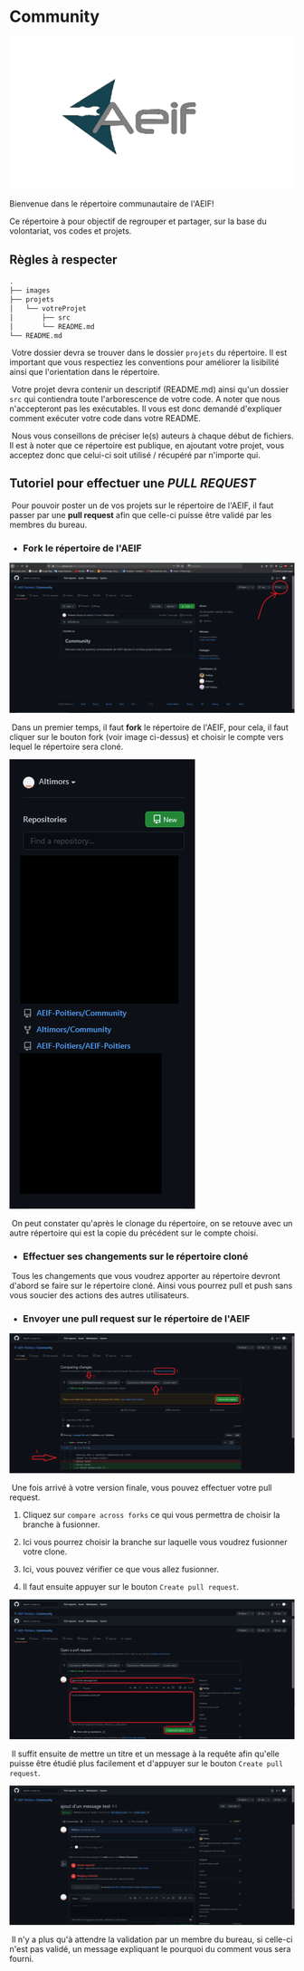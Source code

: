 # Community

![Logo AEIF](/images/aeif.png)

Bienvenue dans le répertoire communautaire de l'AEIF!

Ce répertoire à pour objectif de regrouper et partager, sur la base du volontariat, vos codes et projets.


## Règles à respecter

```
.
├── images
├── projets
│   └── votreProjet
│       ├── src
│       └── README.md
└── README.md
```

&nbsp;Votre dossier devra se trouver dans le dossier `projets` du répertoire. Il est important que vous respectiez les conventions pour améliorer la lisibilité ainsi que l'orientation dans le répertoire. <br/>

&nbsp;Votre projet devra contenir un descriptif (README.md) ainsi qu'un dossier `src` qui contiendra toute l'arborescence de votre code. A noter que nous n'accepteront pas les exécutables. Il vous est donc demandé d'expliquer comment exécuter votre code dans votre README. <br/>

&nbsp;Nous vous conseillons de préciser le(s) auteurs à chaque début de fichiers. Il est à noter que ce répertoire est publique, en ajoutant votre projet, vous acceptez donc que celui-ci soit utilisé / récupéré par n'importe qui. 


## Tutoriel pour effectuer une _PULL REQUEST_

&nbsp;Pour pouvoir poster un de vos projets sur le répertoire de l'AEIF, il faut passer par une __pull request__ afin que celle-ci puisse être validé par les membres du bureau. <br/>

* ### Fork le répertoire de l'AEIF


![Fork du répertoire](/images/fork.png)

&nbsp;Dans un premier temps, il faut **fork** le répertoire de l'AEIF, pour cela, il faut cliquer sur le bouton fork (voir image ci-dessus) et choisir le compte vers lequel le répertoire sera cloné.

![Projets après le fork](/images/projet-clone.png)

&nbsp;On peut constater qu'après le clonage du répertoire, on se retouve avec un autre répertoire qui est la copie du précédent sur le compte choisi.

* ### Effectuer ses changements sur le répertoire cloné

&nbsp;Tous les changements que vous voudrez apporter au répertoire devront d'abord se faire sur le répertoire cloné. Ainsi vous pourrez pull et push sans vous soucier des actions des autres utilisateurs.

* ### Envoyer une pull request sur le répertoire de l'AEIF

![envois d'une pull request 1](/images/pull-request-1.png)

&nbsp;Une fois arrivé à votre version finale, vous pouvez effectuer votre pull request. <br/> 
 
 1. Cliquez sur `compare across forks` ce qui vous permettra de choisir la branche à fusionner.

 2. Ici vous pourrez choisir la branche sur laquelle vous voudrez fusionner votre clone.

 3. Ici, vous pouvez vérifier ce que vous allez fusionner.

 4. Il faut ensuite appuyer sur le bouton `Create pull request`.

![envois d'une pull request 2](/images/pull-request-2.png)

&nbsp;Il suffit ensuite de mettre un titre et un message à la requête afin qu'elle puisse être étudié plus facilement et d'appuyer sur le bouton `Create pull request`.

![attente validation pr](/images/pull-request-attente-validation.png)

&nbsp;Il n'y a plus qu'à attendre la validation par un membre du bureau, si celle-ci n'est pas validé, un message expliquant le pourquoi du comment vous sera fourni.